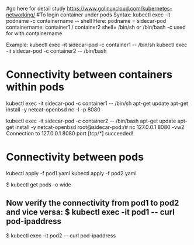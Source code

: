 #go here for detail study
https://www.golinuxcloud.com/kubernetes-networking/
#To login container under pods
Syntax: kubectl exec -it podname -c containername -- shell
Here:
podname = sidecar-pod
containername: container1 / container2
shell= /bin/sh or /bin/bash
-c used for with containername

Example:
kubectl exec -it sidecar-pod -c container1 -- /bin/sh
kubectl exec -it sidecar-pod -c container2 -- /bin/bash

# Connectivity between containers within pods
kubectl exec -it sidecar-pod -c container1 -- /bin/sh
apt-get update
apt-get install -y netcat-openbsd
nc -l -p 8080

kubectl exec -it sidecar-pod -c container2 -- /bin/bash
apt-get update
apt-get install -y netcat-openbsd
root@sidecar-pod:/# nc 127.0.0.1 8080 -vw2
Connection to 127.0.0.1 8080 port [tcp/*] succeeded!

# Connectivity between pods
kubectl apply -f pod1.yaml
kubectl apply -f pod2.yaml

$ kubectl get pods -o wide

Now verify the connectivity from pod1 to pod2 and vice versa:
$ kubectl exec -it pod1 -- curl pod-ipaddress
--------------------
$ kubectl exec -it pod2 -- curl pod-ipaddress

